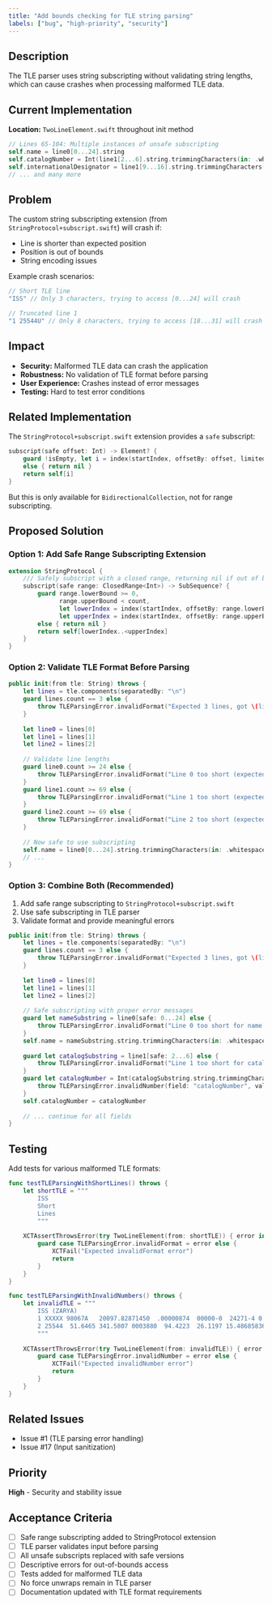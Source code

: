 ```yaml
---
title: "Add bounds checking for TLE string parsing"
labels: ["bug", "high-priority", "security"]
---
```


## Description

The TLE parser uses string subscripting without validating string lengths, which can cause crashes when processing malformed TLE data.

## Current Implementation

**Location:** `TwoLineElement.swift` throughout init method

```swift
// Lines 65-104: Multiple instances of unsafe subscripting
self.name = line0[0...24].string
self.catalogNumber = Int(line1[2...6].string.trimmingCharacters(in: .whitespacesAndNewlines))!
self.internationalDesignator = line1[9...16].string.trimmingCharacters(in: .whitespacesAndNewlines)
// ... and many more
```

## Problem

The custom string subscripting extension (from `StringProtocol+subscript.swift`) will crash if:
- Line is shorter than expected position
- Position is out of bounds
- String encoding issues

Example crash scenarios:
```swift
// Short TLE line
"ISS" // Only 3 characters, trying to access [0...24] will crash

// Truncated line 1
"1 25544U" // Only 8 characters, trying to access [18...31] will crash
```

## Impact

- **Security:** Malformed TLE data can crash the application
- **Robustness:** No validation of TLE format before parsing
- **User Experience:** Crashes instead of error messages
- **Testing:** Hard to test error conditions

## Related Implementation

The `StringProtocol+subscript.swift` extension provides a `safe` subscript:
```swift
subscript(safe offset: Int) -> Element? {
    guard !isEmpty, let i = index(startIndex, offsetBy: offset, limitedBy: index(before: endIndex)) 
    else { return nil }
    return self[i]
}
```

But this is only available for `BidirectionalCollection`, not for range subscripting.

## Proposed Solution

### Option 1: Add Safe Range Subscripting Extension

```swift
extension StringProtocol {
    /// Safely subscript with a closed range, returning nil if out of bounds
    subscript(safe range: ClosedRange<Int>) -> SubSequence? {
        guard range.lowerBound >= 0,
              range.upperBound < count,
              let lowerIndex = index(startIndex, offsetBy: range.lowerBound, limitedBy: endIndex),
              let upperIndex = index(startIndex, offsetBy: range.upperBound + 1, limitedBy: endIndex)
        else { return nil }
        return self[lowerIndex..<upperIndex]
    }
}
```

### Option 2: Validate TLE Format Before Parsing

```swift
public init(from tle: String) throws {
    let lines = tle.components(separatedBy: "\n")
    guard lines.count == 3 else { 
        throw TLEParsingError.invalidFormat("Expected 3 lines, got \(lines.count)") 
    }
    
    let line0 = lines[0]
    let line1 = lines[1]
    let line2 = lines[2]
    
    // Validate line lengths
    guard line0.count >= 24 else {
        throw TLEParsingError.invalidFormat("Line 0 too short (expected >= 24, got \(line0.count))")
    }
    guard line1.count >= 69 else {
        throw TLEParsingError.invalidFormat("Line 1 too short (expected 69, got \(line1.count))")
    }
    guard line2.count >= 69 else {
        throw TLEParsingError.invalidFormat("Line 2 too short (expected 69, got \(line2.count))")
    }
    
    // Now safe to use subscripting
    self.name = line0[0...24].string.trimmingCharacters(in: .whitespacesAndNewlines)
    // ...
}
```

### Option 3: Combine Both (Recommended)

1. Add safe range subscripting to `StringProtocol+subscript.swift`
2. Use safe subscripting in TLE parser
3. Validate format and provide meaningful errors

```swift
public init(from tle: String) throws {
    let lines = tle.components(separatedBy: "\n")
    guard lines.count == 3 else { 
        throw TLEParsingError.invalidFormat("Expected 3 lines, got \(lines.count)") 
    }
    
    let line0 = lines[0]
    let line1 = lines[1]
    let line2 = lines[2]
    
    // Safe subscripting with proper error messages
    guard let nameSubstring = line0[safe: 0...24] else {
        throw TLEParsingError.invalidFormat("Line 0 too short for name field")
    }
    self.name = nameSubstring.string.trimmingCharacters(in: .whitespacesAndNewlines)
    
    guard let catalogSubstring = line1[safe: 2...6] else {
        throw TLEParsingError.invalidFormat("Line 1 too short for catalog number")
    }
    guard let catalogNumber = Int(catalogSubstring.string.trimmingCharacters(in: .whitespacesAndNewlines)) else {
        throw TLEParsingError.invalidNumber(field: "catalogNumber", value: catalogSubstring.string)
    }
    self.catalogNumber = catalogNumber
    
    // ... continue for all fields
}
```

## Testing

Add tests for various malformed TLE formats:

```swift
func testTLEParsingWithShortLines() throws {
    let shortTLE = """
        ISS
        Short
        Lines
        """
    
    XCTAssertThrowsError(try TwoLineElement(from: shortTLE)) { error in
        guard case TLEParsingError.invalidFormat = error else {
            XCTFail("Expected invalidFormat error")
            return
        }
    }
}

func testTLEParsingWithInvalidNumbers() throws {
    let invalidTLE = """
        ISS (ZARYA)              
        1 XXXXX 98067A   20097.82871450  .00000874  00000-0  24271-4 0  9992
        2 25544  51.6465 341.5807 0003880  94.4223  26.1197 15.48685836220958
        """
    
    XCTAssertThrowsError(try TwoLineElement(from: invalidTLE)) { error in
        guard case TLEParsingError.invalidNumber = error else {
            XCTFail("Expected invalidNumber error")
            return
        }
    }
}
```

## Related Issues

- Issue #1 (TLE parsing error handling)
- Issue #17 (Input sanitization)

## Priority

**High** - Security and stability issue

## Acceptance Criteria

- [ ] Safe range subscripting added to StringProtocol extension
- [ ] TLE parser validates input before parsing
- [ ] All unsafe subscripts replaced with safe versions
- [ ] Descriptive errors for out-of-bounds access
- [ ] Tests added for malformed TLE data
- [ ] No force unwraps remain in TLE parser
- [ ] Documentation updated with TLE format requirements
